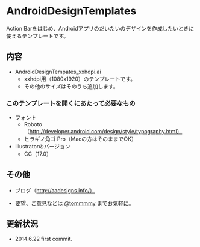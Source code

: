 # AndroidDesignTemplates

Action Barをはじめ、Androidアプリのだいたいのデザインを作成したいときに使えるテンプレートです。

## 内容

 * AndroidDesignTempates_xxhdpi.ai
 	* xxhdpi用（1080x1920）のテンプレートです。
 	* その他のサイズはそのうち追加します。

### このテンプレートを開くにあたって必要なもの

 *  フォント
 	* Roboto（http://developer.android.com/design/style/typography.html）
 	* ヒラギノ角ゴ Pro（Macの方はそのままでOK）
 * Illustratorのバージョン
 	* CC（17.0）

## その他

 * ブログ（http://aadesigns.info/）

 * 要望、ご意見などは [@tommmmy](https://twitter.com/tommmmy) までお気軽に。

 ## 更新状況

 - 2014.6.22 first commit.